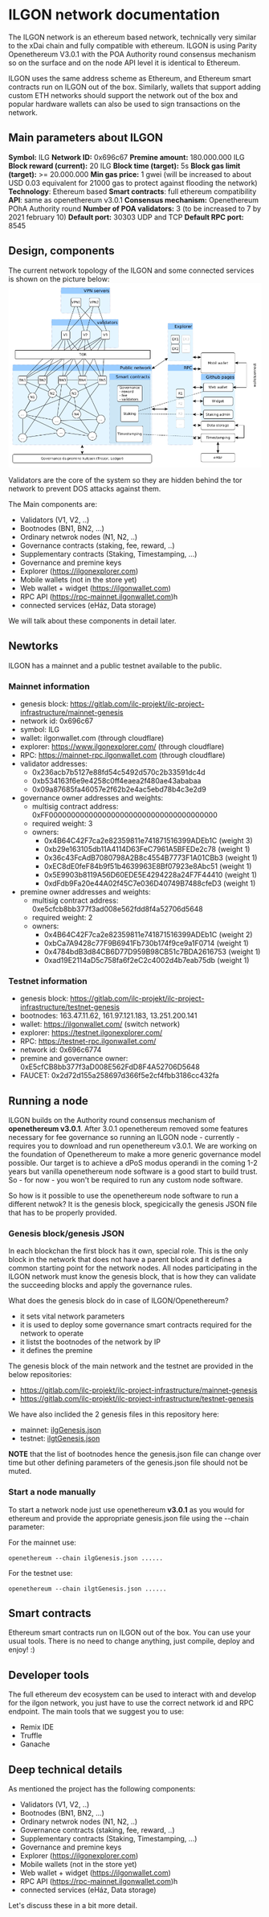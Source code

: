 # ILGON network documentation

The ILGON network is an ethereum based network, technically very similar to the xDai chain and fully compatible with ethereum. ILGON is using Parity Openethereum V3.0.1 with the POA Authority round consensus mechanism so on the surface and on the node API level it is identical to Ethereum.

ILGON uses the same address scheme as Ethereum, and Ethereum smart contracts run on ILGON out of the box. Similarly, wallets that support adding custom ETH networks should support the network out of the box and popular hardware wallets can also be used to sign transactions on the network.

## Main parameters about ILGON

**Symbol:** ILG
**Network ID:** 0x696c67
**Premine amount:** 180.000.000 ILG
**Block reward (current):** 20 ILG
**Block time (target):** 5s
**Block gas limit (target):** >= 20.000.000
**Min gas price:** 1 gwei (will be increased to about USD 0.03 equivalent for 21000 gas to protect against flooding the network)
**Technology**: Ethereum based
**Smart contracts**: full ethereum compatibility
**API**: same as openethereum v3.0.1
**Consensus mechanism:** Openethereum POhA Authority round
**Number of POA validators:** 3 (to be increased to 7 by 2021 february 10)
**Default port:** 30303 UDP and TCP
**Default RPC port:** 8545

## Design, components

The current network topology of the ILGON and some connected services is shown on the picture below:
![topology](architecture.png)

Validators are the core of the system so they are hidden behind the tor network to prevent DOS attacks against them.

The Main components are:
* Validators (V1, V2, ..)
* Bootnodes (BN1, BN2, ...)
* Ordinary netwrok nodes (N1, N2, ..)
* Governance contracts (staking, fee, reward, ..)
* Supplementary contracts (Staking, Timestamping, ...)
* Governance and premine keys
* Explorer (https://ilgonexplorer.com)
* Mobile wallets (not in the store yet)
* Web wallet + widget (https://ilgonwallet.com)
* RPC API (https://rpc-mainnet.ilgonwallet.com)h
* connected services (eHáz, Data storage)

We will talk about these components in detail later.

## Newtorks

ILGON has a mainnet and a public testnet available to the public.

### Mainnet information

* genesis block: https://gitlab.com/ilc-projekt/ilc-project-infrastructure/mainnet-genesis
* network id: 0x696c67
* symbol: ILG
* wallet: ilgonwallet.com (through cloudflare)
* explorer: https://www.ilgonexplorer.com/ (through cloudflare)
* RPC: https://mainnet-rpc.ilgonwallet.com (through cloudflare)
* validator addresses:
  * 0x236acb7b5127e88fd54c5492d570c2b33591dc4d
  * 0xb534163f6e9e4258c0ff4eaea2f480ae43ababaa
  * 0x09a87685fa46057e2f62b2e4ac5ebd78b4c3e2d9
* governance owner addresses and weights:
  * multisig contract address: 0xFF00000000000000000000000000000000000000
  * required weight: 3
  * owners:
    * 0x4B64C42F7ca2e82359811e741871516399ADEb1C (weight 3)
    * 0xb29e163105db11A4114D63FeC7961A5BFEDe2c78 (weight 1)
    * 0x36c43FcAdB7080798A2B8c4554B7773F1A01CBb3 (weight 1)
    * 0xEC8dE0feF84b9f51b4639963E8Bf07923e8Abc51 (weight 1)
    * 0x5E9903b8119A56D60EDE5E4294228a24F7F44410 (weight 1)
    * 0xdFdb9Fa20e44A02f45C7e036D40749B7488cfeD3 (weight 1)
* premine owner addresses and weights:
  * multisig contract address: 0xe5cfcb8bb377f3ad008e562fdd8f4a52706d5648
  * required weight: 2
  * owners:
    * 0x4B64C42F7ca2e82359811e741871516399ADEb1C (weight 2)
    * 0xbCa7A9428c77F9B6941Fb730b174f9ce9a1F0714 (weight 1)
    * 0x4784bdB3d84CB6D77D959B98CB51c7BDA2616753 (weight 1)
    * 0xad19E2114aD5c758fa6f2eC2c4002d4b7eab75db (weight 1)

### Testnet information

* genesis block: https://gitlab.com/ilc-projekt/ilc-project-infrastructure/testnet-genesis
* bootnodes: 163.47.11.62, 161.97.121.183, 13.251.200.141
* wallet: https://ilgonwallet.com/ (switch network)
* explorer: https://testnet.ilgonexplorer.com/
* RPC: https://testnet-rpc.ilgonwallet.com/
* network id: 0x696c6774
* premine and governance owner:	0xE5cfCB8bb377f3aD008E562FdD8F4A52706D5648
* FAUCET: 0x2d72d155a258697d366f5e2cf4fbb3186cc432fa

## Running a node

ILGON builds on the Authority round consensus mechanism of **openethereum v3.0.1**. After 3.0.1 openethereum removed some features necessary for fee governance so running an ILGON node - currently - requires you to download and run openethereum v3.0.1.
We are working on the foundation of Openethereum to make a more generic governance model possible. Our target is to achieve a dPoS modus operandi in the coming 1-2 years but vanilla openethereum node software is a good start to build trust. So - for now - you won't be required to run any custom node software.

So how is it possible to use the openethereum node software to run a different netwok? It is the genesis block, spegicically the genesis JSON file that has to be properly provided.

### Genesis block/genesis JSON

In each blockchan the first block has it own, special role. This is the only block in the network that does not have a parent block and it defines a common starting point for the network nodes. All nodes participating in the ILGON network must know the genesis block, that is how they can validate the succeeding blocks and apply the governance rules.

What does the genesis block do in case of ILGON/Openethereum?

* it sets vital network parameters
* it is used to deploy some governance smart contracts required for the network to operate
* it listst the bootnodes of the network by IP
* it defines the premine

The genesis block of the main network and the testnet are provided in the below repositories:

* https://gitlab.com/ilc-projekt/ilc-project-infrastructure/mainnet-genesis
* https://gitlab.com/ilc-projekt/ilc-project-infrastructure/testnet-genesis

We have also inclided the 2 genesis files in this repository here:
* mainnet: [ilgGenesis.json](ilgGenesis.json)
* testnet: [ilgtGenesis.json](ilgtGenesis.json)

**NOTE** that the list of bootnodes hence the genesis.json file can change over time but other defining parameters of the genesis.json file should not be muted.

### Start a node manually

To start a network node just use openethereum **v3.0.1** as you would for ethereum and provide the appropriate genesis.json file using the --chain parameter:

For the mainnet use:
```
openethereum --chain ilgGenesis.json ......
```

For the testnet use:
```
openethereum --chain ilgtGenesis.json ......
```

## Smart contracts

Ethereum smart contracts run on ILGON out of the box. You can use your usual tools. There is no need to change anything, just compile, deploy and enjoy! :)

## Developer tools

The full ethereum dev ecosystem can be used to interact with and develop for the ilgon network, you just have to use the correct network id and RPC endpoint.
The main tools that we suggest you to use:

* Remix IDE
* Truffle
* Ganache

## Deep technical details

As mentioned the project has the following components:

* Validators (V1, V2, ..)
* Bootnodes (BN1, BN2, ...)
* Ordinary netwrok nodes (N1, N2, ..)
* Governance contracts (staking, fee, reward, ..)
* Supplementary contracts (Staking, Timestamping, ...)
* Governance and premine keys
* Explorer (https://ilgonexplorer.com)
* Mobile wallets (not in the store yet)
* Web wallet + widget (https://ilgonwallet.com)
* RPC API (https://rpc-mainnet.ilgonwallet.com)h
* connected services (eHáz, Data storage)

Let's discuss these in a bit more detail.

